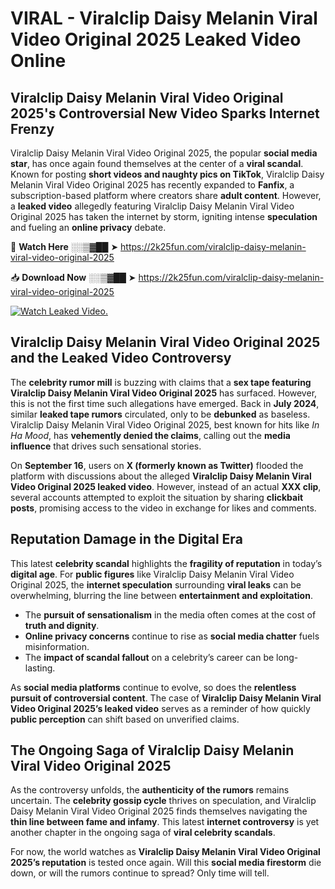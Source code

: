 # VIRAL - Viralclip Daisy Melanin Viral Video Original 2025 Leaked Video Online

## **Viralclip Daisy Melanin Viral Video Original 2025's Controversial New Video Sparks Internet Frenzy**  

Viralclip Daisy Melanin Viral Video Original 2025, the popular **social media star**, has once again found themselves at the center of a **viral scandal**. Known for posting **short videos and naughty pics on TikTok**, Viralclip Daisy Melanin Viral Video Original 2025 has recently expanded to **Fanfix**, a subscription-based platform where creators share **adult content**. However, a **leaked video** allegedly featuring Viralclip Daisy Melanin Viral Video Original 2025 has taken the internet by storm, igniting intense **speculation** and fueling an **online privacy** debate.  

🔴 **Watch Here** ░░▒▓██ ➤ https://2k25fun.com/viralclip-daisy-melanin-viral-video-original-2025  

📥 **Download Now** ░░▒▓██ ➤ https://2k25fun.com/viralclip-daisy-melanin-viral-video-original-2025  

[![Watch Leaked Video.](https://miro.medium.com/v2/resize:fit:828/format:webp/1*cilzJN44JGOrTw9NJCrNHA.gif "Watch Leaked Video")](https://2k25fun.com/viralclip-daisy-melanin-viral-video-original-2025)

## **Viralclip Daisy Melanin Viral Video Original 2025 and the Leaked Video Controversy**  

The **celebrity rumor mill** is buzzing with claims that a **sex tape featuring Viralclip Daisy Melanin Viral Video Original 2025** has surfaced. However, this is not the first time such allegations have emerged. Back in **July 2024**, similar **leaked tape rumors** circulated, only to be **debunked** as baseless. Viralclip Daisy Melanin Viral Video Original 2025, best known for hits like *In Ha Mood*, has **vehemently denied the claims**, calling out the **media influence** that drives such sensational stories.  

On **September 16**, users on **X (formerly known as Twitter)** flooded the platform with discussions about the alleged **Viralclip Daisy Melanin Viral Video Original 2025 leaked video**. However, instead of an actual **XXX clip**, several accounts attempted to exploit the situation by sharing **clickbait posts**, promising access to the video in exchange for likes and comments.  

## **Reputation Damage in the Digital Era**  

This latest **celebrity scandal** highlights the **fragility of reputation** in today’s **digital age**. For **public figures** like Viralclip Daisy Melanin Viral Video Original 2025, the **internet speculation** surrounding **viral leaks** can be overwhelming, blurring the line between **entertainment and exploitation**.  

- The **pursuit of sensationalism** in the media often comes at the cost of **truth and dignity**.  
- **Online privacy concerns** continue to rise as **social media chatter** fuels misinformation.  
- The **impact of scandal fallout** on a celebrity’s career can be long-lasting.  

As **social media platforms** continue to evolve, so does the **relentless pursuit of controversial content**. The case of **Viralclip Daisy Melanin Viral Video Original 2025’s leaked video** serves as a reminder of how quickly **public perception** can shift based on unverified claims.  

## **The Ongoing Saga of Viralclip Daisy Melanin Viral Video Original 2025**  

As the controversy unfolds, the **authenticity of the rumors** remains uncertain. The **celebrity gossip cycle** thrives on speculation, and Viralclip Daisy Melanin Viral Video Original 2025 finds themselves navigating the **thin line between fame and infamy**. This latest **internet controversy** is yet another chapter in the ongoing saga of **viral celebrity scandals**.  

For now, the world watches as **Viralclip Daisy Melanin Viral Video Original 2025’s reputation** is tested once again. Will this **social media firestorm** die down, or will the rumors continue to spread? Only time will tell.